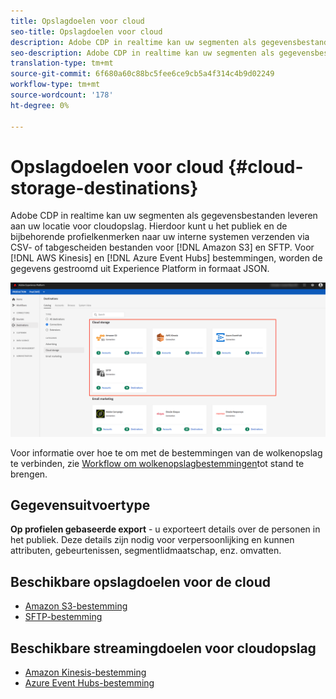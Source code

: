 ```yaml
---
title: Opslagdoelen voor cloud
seo-title: Opslagdoelen voor cloud
description: Adobe CDP in realtime kan uw segmenten als gegevensbestanden leveren aan uw Amazon S3-, AWS Kinesis-, Azure Event Hubs- of SFTP-cloudopslaglocaties.
seo-description: Adobe CDP in realtime kan uw segmenten als gegevensbestanden leveren aan uw Amazon S3-, AWS Kinesis-, Azure Event Hubs- of SFTP-cloudopslaglocaties.
translation-type: tm+mt
source-git-commit: 6f680a60c88bc5fee6ce9cb5a4f314c4b9d02249
workflow-type: tm+mt
source-wordcount: '178'
ht-degree: 0%

---
```



# Opslagdoelen voor cloud {#cloud-storage-destinations}

Adobe CDP in realtime kan uw segmenten als gegevensbestanden leveren aan uw locatie voor cloudopslag. Hierdoor kunt u het publiek en de bijbehorende profielkenmerken naar uw interne systemen verzenden via CSV- of tabgescheiden bestanden voor [!DNL Amazon S3] en SFTP. Voor [!DNL AWS Kinesis] en [!DNL Azure Event Hubs] bestemmingen, worden de gegevens gestroomd uit Experience Platform in formaat JSON.

![Adobe Cloud-opslagdoelen](/help/rtcdp/destinations/assets/cloud-storage-destinations.png)

Voor informatie over hoe te om met de bestemmingen van de wolkenopslag te verbinden, zie [Workflow om wolkenopslagbestemmingen](/help/rtcdp/destinations/cloud-storage-destinations-workflow.md)tot stand te brengen.

## Gegevensuitvoertype

**Op profielen gebaseerde export** - u exporteert details over de personen in het publiek. Deze details zijn nodig voor verpersoonlijking en kunnen attributen, gebeurtenissen, segmentlidmaatschap, enz. omvatten.

## Beschikbare opslagdoelen voor de cloud

* [Amazon S3-bestemming](/help/rtcdp/destinations/amazon-s3-destination.md)
* [SFTP-bestemming](/help/rtcdp/destinations/sftp-destination.md)

## Beschikbare streamingdoelen voor cloudopslag

* [Amazon Kinesis-bestemming](/help/rtcdp/destinations/amazon-kinesis-destination.md)
* [Azure Event Hubs-bestemming](/help/rtcdp/destinations/azure-event-hubs-destination.md)